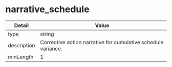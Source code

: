 # narrative_schedule
| Detail | Value |
| ------ | ----- |
| type | string |
| description | Corrective action narrative for cumulative schedule variance. |
| minLength | 1 |

